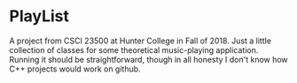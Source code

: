# PlayList
A project from CSCI 23500 at Hunter College in Fall of 2018. Just a little collection of classes for some theoretical music-playing application.
Running it should be straightforward, though in all honesty I don't know how C++ projects would work on github.
